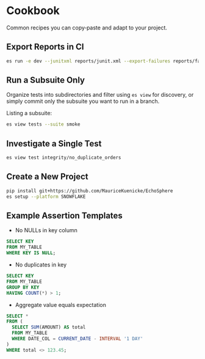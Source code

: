 # Cookbook

Common recipes you can copy‑paste and adapt to your project.

## Export Reports in CI
```sh
es run -e dev --junitxml reports/junit.xml --export-failures reports/failures.xlsx
```

## Run a Subsuite Only
Organize tests into subdirectories and filter using `es view` for discovery, or simply commit only the subsuite you want to run in a branch.

Listing a subsuite:
```sh
es view tests --suite smoke
```

## Investigate a Single Test
```sh
es view test integrity/no_duplicate_orders
```

## Create a New Project
```sh
pip install git+https://github.com/MauriceKuenicke/EchoSphere
es setup --platform SNOWFLAKE
```

## Example Assertion Templates
- No NULLs in key column
```sql
SELECT KEY
FROM MY_TABLE
WHERE KEY IS NULL;
```

- No duplicates in key
```sql
SELECT KEY
FROM MY_TABLE
GROUP BY KEY
HAVING COUNT(*) > 1;
```

- Aggregate value equals expectation
```sql
SELECT *
FROM (
  SELECT SUM(AMOUNT) AS total
  FROM MY_TABLE
  WHERE DATE_COL = CURRENT_DATE - INTERVAL '1 DAY'
)
WHERE total <> 123.45;
```
